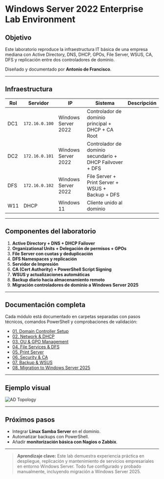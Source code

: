 # Windows Server 2022 Enterprise Lab Environment

## Objetivo
Este laboratorio reproduce la infraestructura IT básica de una empresa mediana con Active Directory, DNS, DHCP, GPOs, File Server, WSUS, CA, DFS y replicación entre dos controladores de dominio.

Diseñado y documentado por **Antonio de Francisco**.

---

## Infraestructura

| Rol | Servidor | IP | Sistema | Descripción |
|------|-----------|---------|--------------|-------------|
| DC1 | `172.16.0.100` | Windows Server 2022 | Controlador de dominio principal + DHCP + CA Root |
| DC2 | `172.16.0.101` | Windows Server 2022 | Controlador de dominio secundario + DHCP Failvover + DFS|
| DFS | `172.16.0.102` | Windows Server 2022 | File Server + Print Server + WSUS + Backup + DFS|
| W11 | DHCP | Windows 11 | Cliente unido al dominio |

---

## Componentes del laboratorio
1. **Active Directory + DNS + DHCP Failover**
2. **Organizational Units + Delegación de permisos + GPOs**
3. **File Server con cuotas y deduplicación**
4. **DFS Namespaces y replicación**
5. **Servidor de Impresión**
6. **CA (Cert Authority) + PowerShell Script Signing**
7. **WSUS y actualizaciones automáticas**
8. **Backup diario hacia almacenamiento remoto**
9. **Migración controladores de dominio a Windows Server 2025**

---

## Documentación completa
Cada módulo está documentado en carpetas separadas con pasos técnicos, comandos PowerShell y comprobaciones de validación:

- [01. Domain Controller Setup](./01_Domain_Controller_Setup.md)
- [02. Network & DHCP](./02_Network_and_DHCP/dhcp_dns_config.md)
- [03. OU & GPO Management](./03_OUs_and_GPOs/gpo_configuration.md)
- [04. File Services & DFS](./04_File_Services/file_server_dfs.md)
- [05. Print Server](./05_Print_Server/print_server.md)
- [06. Security & CA](./06_Security_and_CA/certificates_and_powershell_signing.md)
- [07. Backup & WSUS](./07_Backup_and_WSUS/backup_and_wsus.md)
- [08. Migration to Windows Server 2025](./08_Migration_to_Server2025/migration_steps.md)

---

## Ejemplo visual

![AD Topology](./screenshots/ad_topology.png)

---

## Próximos pasos
- Integrar **Linux Samba Server** en el dominio.
- Automatizar backups con PowerShell.
- Añadir **monitorización básica con Nagios o Zabbix**.

---

> **Aprendizaje clave:** Este lab demuestra experiencia práctica en despliegue, replicación y mantenimiento de servicios empresariales en entorno Windows Server. Todo fue configurado y probado manualmente, incluyendo migración a Windows Server 2025.
